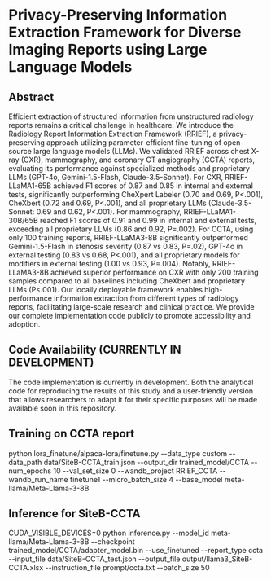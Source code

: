 # Privacy-Preserving Information Extraction Framework for Diverse Imaging Reports using Large Language Models

## Abstract
Efficient extraction of structured information from unstructured radiology reports remains a critical challenge in healthcare. We introduce the Radiology Report Information Extraction Framework (RRIEF), a privacy-preserving approach utilizing parameter-efficient fine-tuning of open-source large language models (LLMs). We validated RRIEF across chest X-ray (CXR), mammography, and coronary CT angiography (CCTA) reports, evaluating its performance against specialized methods and proprietary LLMs (GPT-4o, Gemini-1.5-Flash, Claude-3.5-Sonnet). For CXR, RRIEF-LLaMA1-65B achieved F1 scores of 0.87 and 0.85 in internal and external tests, significantly outperforming CheXpert Labeler (0.70 and 0.69, P<.001), CheXbert (0.72 and 0.69, P<.001), and all proprietary LLMs (Claude-3.5-Sonnet: 0.69 and 0.62, P<.001). For mammography, RRIEF-LLaMA1-30B/65B reached F1 scores of 0.91 and 0.99 in internal and external tests, exceeding all proprietary LLMs (0.86 and 0.92, P=.002). For CCTA, using only 100 training reports, RRIEF-LLaMA3-8B significantly outperformed Gemini-1.5-Flash in stenosis severity (0.87 vs 0.83, P=.02), GPT-4o in external testing (0.83 vs 0.68, P<.001), and all proprietary models for modifiers in external testing (1.00 vs 0.93, P=.004). Notably, RRIEF-LLaMA3-8B achieved superior performance on CXR with only 200 training samples compared to all baselines including CheXbert and proprietary LLMs (P<.001). Our locally deployable framework enables high-performance information extraction from different types of radiology reports, facilitating large-scale research and clinical practice. We provide our complete implementation code publicly to promote accessibility and adoption.

## Code Availability (CURRENTLY IN DEVELOPMENT)
The code implementation is currently in development. Both the analytical code for reproducing the results of this study and a user-friendly version that allows researchers to adapt it for their specific purposes will be made available soon in this repository.

## Training on CCTA report
python lora_finetune/alpaca-lora/finetune.py --data_type custom --data_path data/SiteB-CCTA_train.json --output_dir trained_model/CCTA --num_epochs 10 --val_set_size 0 --wandb_project RRIEF_CCTA --wandb_run_name finetune1 --micro_batch_size 4 --base_model meta-llama/Meta-Llama-3-8B

## Inference for SiteB-CCTA
CUDA_VISIBLE_DEVICES=0 python inference.py --model_id meta-llama/Meta-Llama-3-8B --checkpoint trained_model/CCTA/adapter_model.bin --use_finetuned --report_type ccta --input_file data/SiteB-CCTA_test.json --output_file output/llama3_SiteB-CCTA.xlsx --instruction_file prompt/ccta.txt --batch_size 50